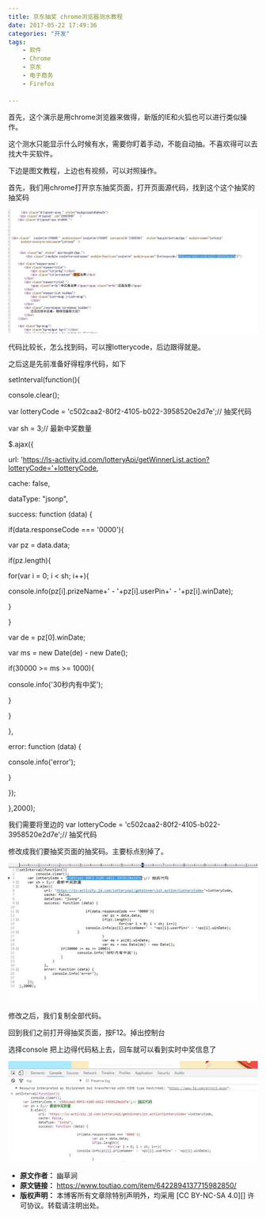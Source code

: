 ```yaml
---
title: 京东抽奖 chrome浏览器测水教程
date: 2017-05-22 17:49:36
categories: "开发"
tags:
	- 软件
	- Chrome
	- 京东
	- 电子商务
	- Firefox

---
```


首先，这个演示是用chrome浏览器来做得，新版的IE和火狐也可以进行类似操作。  


这个测水只能显示什么时候有水，需要你盯着手动，不能自动抽。不喜欢得可以去找大牛买软件。

下边是图文教程，上边也有视频，可以对照操作。

首先，我们用chrome打开京东抽奖页面，打开页面源代码，找到这个这个抽奖的抽奖码

![京东抽奖 chrome浏览器测水教程][chrome]

代码比较长，怎么找到码，可以搜lotterycode，后边跟得就是。

之后这是先前准备好得程序代码，如下

setInterval(function()\{

console.clear();

var lotteryCode = 'c502caa2-80f2-4105-b022-3958520e2d7e';// 抽奖代码

var sh = 3;// 最新中奖数量

$.ajax(\{

url: 'https://ls-activity.jd.com/lotteryApi/getWinnerList.action?lotteryCode='+lotteryCode,

cache: false,

dataType: "jsonp",

success: function (data) \{

if(data.responseCode === '0000')\{

var pz = data.data;

if(pz.length)\{

for(var i = 0; i < sh; i++)\{

console.info(pz\[i\].prizeName+' - '+pz\[i\].userPin+' - '+pz\[i\].winDate);

\}

\}

var de = pz\[0\].winDate;

var ms = new Date(de) - new Date();

if(30000 >= ms >= 1000)\{

console.info('30秒内有中奖');

\}

\}

\},

error: function (data) \{

console.info('error');

\}

\});

\},2000);

我们需要将里边的 var lotteryCode = 'c502caa2-80f2-4105-b022-3958520e2d7e';// 抽奖代码

修改成我们要抽奖页面的抽奖码。主要标点别掉了。

![京东抽奖 chrome浏览器测水教程][chrome 1]

修改之后，我们复制全部代码。

回到我们之前打开得抽奖页面，按F12。掉出控制台

选择console 把上边得代码粘上去，回车就可以看到实时中奖信息了

![京东抽奖 chrome浏览器测水教程][chrome 2]


[chrome]: static/resources/crawler/IAFM-FFZE-RAVF.jpg
[chrome 1]: static/resources/crawler/RJFJ-6VAE-NFVY.jpg
[chrome 2]: static/resources/crawler/YFYE-BMNB-YA3I.jpg
 *  **原文作者：** 幽草涧
 *  **原文链接：** https://www.toutiao.com/item/6422894137715982850/
 *  **版权声明：** 本博客所有文章除特别声明外，均采用 [CC BY-NC-SA 4.0][] 许可协议。转载请注明出处。
